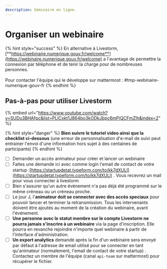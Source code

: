 ```yaml
---
description: Séminaire en ligne.
---
```


# Organiser un webinaire

{% hint style="success" %}
En alternative à Livestorm, [**https://webinaire.numerique.gouv.fr/welcome**](https://webinaire.numerique.gouv.fr/welcome) a l'avantage de permettre la connexion par téléphone et de tenir la charge pour de nombreuses personnes.\
\
Pour contacter l'équipe qui le développe sur mattermost : #tmp-webinaire-numerique-gouv-fr
{% endhint %}

## **Pas-à-pas pour utiliser Livestorm**

{% embed url="https://www.youtube.com/watch?v=SUDu3BHAfpc&list=PLlCxkt1J864bo3kODkJbpc6mPjQCFmZlh&index=2" %}

{% hint style="danger" %}
**Bien suivre le tutoriel video ainsi que la checklist ci-dessous** (une erreur de personnalisation d'e-mail de suivi peut entrainer l'envoi d'une information hors sujet à des centaines de participants)
{% endhint %}

* [ ] Demander un accès animateur pour créer et lancer un webinaire
* [ ] Faites une demande ici avec comme login l'email de contact de votre startup :[https://startupdetat.typeform.com/to/kk7dXULl](https://startupdetat.typeform.com/to/kk7dXULl) . Vous recevrez un mail pour vous connecter à livestorm
* [ ] Bien s'assurer qu'un autre événement n'a pas déjà été programmé sur le même créneau ou un créneau proche.
* [ ] Le jour J, l'**animateur doit se connecter avec des accès speciaux** pour pouvoir lancer et terminer la retransmission. Tous les intervenants doivent être ajoutés au moment de la création du webinaire, avant l'événement.
* [ ] **Une personne avec le statut membre sur le compte Livestorm ne pourra jamais s'inscrire à un webinaire** via la page d'inscription. Elle pourra en revanche rejoindre n'importe quel webinaire à partir de l'interface d'administration.
* [ ] **Un export analytics** demandé après la fin d'un webinaire sera envoyé par défaut à l'adresse de email utilisé pour se connecter en tant qu'animateur (normalement, l'email de contact de votre startup) . Contactez un membre de l'équipe (canal `api-team` sur mattermost) pour récupérer le fichier.
